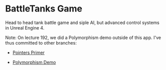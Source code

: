 # BattleTanks Game
Head to head tank battle game and siple AI, but advanced control systems in Unreal Engine 4.

Note: On lecture 192, we did a Polymorphism demo outside of this app. I've thus committed to other branches:

+ [Pointers Primer](https://github.com/SaviorKai/PointersPrimer "Pointers Primer")

+ [Polymorphism Demo](https://github.com/SaviorKai/Polymorphism-Demo "Polymorphism Demo")